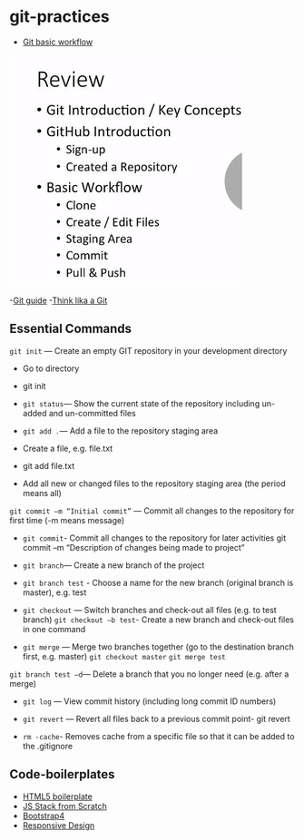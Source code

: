 # git-practices
- [Git basic workflow](https://cleventy.com/que-es-git-flow-y-como-funciona/#:~:text=Es%20ah%C3%AD%20donde%20entra%20en,a%20los%20lanzamientos%20del%20proyecto.)

![Git practices](https://github.com/dianavile/git-practices/blob/main/Git-Github.JPG)

-[Git guide](https://rogerdudler.github.io/git-guide/index.es.html)
-[Think lika a Git](http://think-like-a-git.net/)

## Essential Commands

 ```git init``` — Create an empty GIT repository in your development directory
-  Go to directory
-  git init

- ```git status```— Show the current state of the repository including un-added and un-committed files

- ```git add .```— Add a file to the repository staging area
-  Create a file, e.g. file.txt
- git add file.txt
- Add all new or changed files to the repository staging area (the period means all)

```git commit –m “Initial commit”``` — Commit all changes to the repository for first time (-m means message)

- ```git commit```- Commit all changes to the repository for later activities
git commit –m “Description of changes being made to project”

- ```git branch```— Create a new branch of the project
- ```git branch test``` - Choose a name for the new branch (original branch is master), e.g. test

- ```git checkout``` — Switch branches and check-out all files (e.g. to test branch)
```git checkout –b test```- Create a new branch and check-out files in one command

- ```git merge``` — Merge two branches together (go to the destination branch first, e.g. master)
```git checkout master```
```git merge test```

```git branch test –d```— Delete a branch that you no longer need (e.g. after a merge)

- ```git log``` — View commit history (including long commit ID numbers)

- ```git revert``` — Revert all files back to a previous commit point-  git revert <long commit ID from the log command>
  
- ```rm -cache```- Removes cache from a specific file so that it can be added to the .gitignore

## Code-boilerplates
- [HTML5 boilerplate](https://github.com/h5bp/html5-boilerplate/blob/v4.3.0/doc/TOC.md)
- [JS Stack from Scratch](https://github.com/verekia/js-stack-from-scratch)
- [Bootstrap4](https://getbootstrap.com/docs/4.5/getting-started/introduction/)
- [Responsive Design](https://github.com/verekia/initializr-template)

